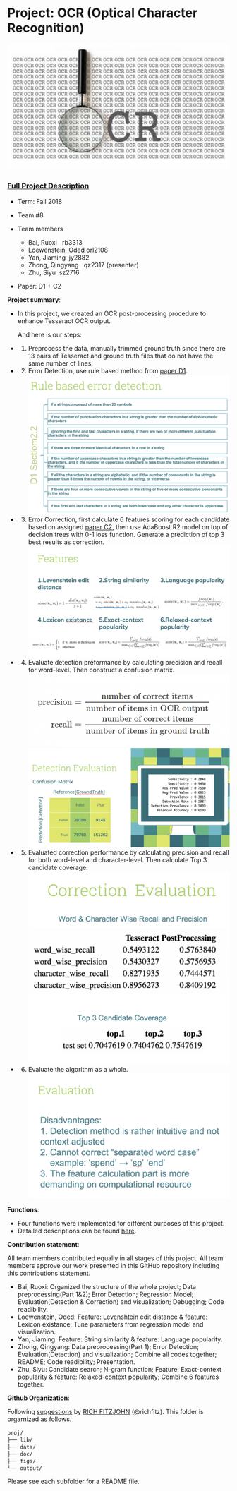 # Project: OCR (Optical Character Recognition) 

![image](figs/intro.png)

### [Full Project Description](doc/project4_desc.md)

+ Term: Fall 2018

 + Team #8
 + Team members
	+ Bai, Ruoxi   rb3313
	+ Loewenstein, Oded orl2108
	+ Yan, Jiaming   jy2882
	+ Zhong, Qingyang   qz2317  (presenter)
	+ Zhu, Siyu   sz2716

+ Paper: D1 + C2

**Project summary**: 

+ In this project, we created an OCR post-processing procedure to enhance Tesseract OCR output. 
  
  And here is our steps:
  
 + 1. Preprocess the data, manually trimmed ground truth since there are 13 pairs of Tesseract and ground truth files that do not have the same number of lines. 
 
 + 2. Error Detection, use rule based method from [paper D1](doc/paper/D-1.pdf).
![image](figs/rules.png)

 + 3. Error Correction, first calculate 6 features scoring for each candidate based on assigned [paper C2](doc/paper/C-2.pdf), then use AdaBoost.R2 model on top of decision trees with 0-1 loss function. Generate a prediction of top 3 best results as correction.
![image](figs/features.png)
 + 4. Evaluate detection preformance by calculating precision and recall for word-level. Then construct a confusion matrix.
![image](figs/formula.png)
![image](figs/eva_de.png)
 + 5. Evaluated correction performance by calculating precision and recall for both word-level and character-level. Then calculate Top 3 candidate coverage.
![image](figs/eva_cor.png)
 + 6. Evaluate the algorithm as a whole.
![image](figs/evaluation.png)
	
**Functions**: 

+ Four functions were implemented for different purposes of this project. 
+ Detailed descriptions can be found [here](lib/README.md).
	
**Contribution statement**: 

All team members contributed equally in all stages of this project. All team members approve our work presented in this GitHub repository including this contributions statement.

+ Bai, Ruoxi: Organized the structure of the whole project; Data preprocessing(Part 1&2); Error Detection; Regression Model; Evaluation(Detection & Correction) and visualization; Debugging; Code readibility.
+ Loewenstein, Oded: Feature: Levenshtein edit distance & feature: Lexicon existance; Tune parameters from regression model and visualization.
+ Yan, Jiaming: Feature: String similarity & feature: Language popularity.
+ Zhong, Qingyang: Data preprocessing(Part 1); Error Detection; Evaluation(Detection) and visualization; Combine all codes together; README; Code readibility; Presentation.
+ Zhu, Siyu: Candidate search; N-gram function; Feature: Exact-context popularity & feature: Relaxed-context popularity; Combine 6 features together.

**Github Organization**:

Following [suggestions](http://nicercode.github.io/blog/2013-04-05-projects/) by [RICH FITZJOHN](http://nicercode.github.io/about/#Team) (@richfitz). This folder is orgarnized as follows.

```
proj/
├── lib/
├── data/
├── doc/
├── figs/
└── output/
```

Please see each subfolder for a README file.
